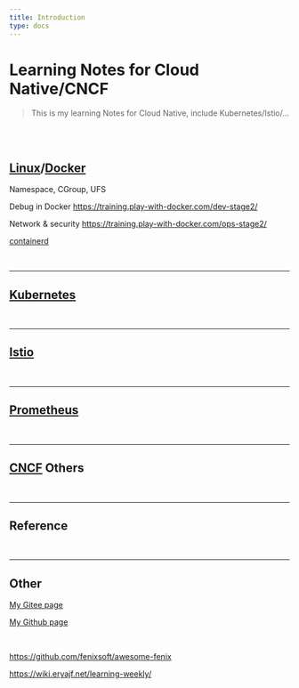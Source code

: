 ```yaml
---
title: Introduction
type: docs
---
```


# Learning Notes for Cloud Native/CNCF
> This is my learning Notes for Cloud Native, include Kubernetes/Istio/...

<br/>


<br/>

## [Linux](https://github.com/torvalds/linux)/[Docker](https://www.docker.com/)

Namespace, CGroup, UFS

Debug in Docker
https://training.play-with-docker.com/dev-stage2/


Network & security
https://training.play-with-docker.com/ops-stage2/

[containerd](https://containerd.io/)


<br/>

---

## [Kubernetes](https://kubernetes.io/)



<br/>

---

## [Istio](https://istio.io/)



<br/>

---

## [Prometheus](https://prometheus.io/)



<br/>

---

## [CNCF](https://landscape.cncf.io/?fullscreen=yes) Others 

<br/>

---

## Reference



<br/>

---


## Other

[My Gitee page](https://jnh.gitee.io/)

[My Github page](https://nianjiang.github.io/)

<br/>

https://github.com/fenixsoft/awesome-fenix


https://wiki.eryajf.net/learning-weekly/














